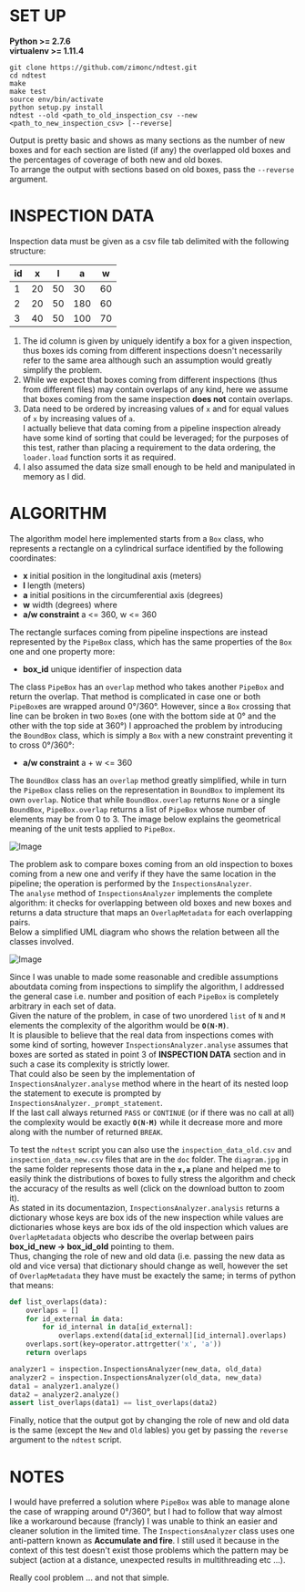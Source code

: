 # SET UP

**Python >= 2.7.6**  
**virtualenv >= 1.11.4**  

`git clone https://github.com/zimonc/ndtest.git`  
`cd ndtest`  
`make`  
`make test`  
`source env/bin/activate`  
`python setup.py install`  
`ndtest --old <path_to_old_inspection_csv --new <path_to_new_inspection_csv> [--reverse]`

Output is pretty basic and shows as many sections as the number of new boxes and for each section are listed (if any) the overlapped old boxes and the percentages of coverage of both new and old boxes.  
To arrange the output with sections based on old boxes, pass the `--reverse` argument.

# INSPECTION DATA

Inspection data must be given as a csv file tab delimited with the following structure:

| id| x | l | a | w |
|---|---|---|---|---|
| 1 | 20| 50| 30| 60|
| 2 | 20| 50|180| 60|
| 3 | 40| 50|100| 70|

1. The id column is given by uniquely identify a box for a given inspection, thus boxes ids coming from different inspections doesn't necessarily refer to the same area although such an assumption would greatly simplify the problem.
2. While we expect that boxes coming from different inspections (thus from different files) may
contain overlaps of any kind, here we assume that boxes coming from the same inspection
**does not** contain overlaps.
3. Data need to be ordered by increasing values of `x` and for equal values of `x` by increasing values of `a`.  
I actually believe that data coming from a pipeline inspection already have some kind of sorting that could be leveraged; 
for the purposes of this test, rather than placing a requirement to the data ordering, the `loader.load` function sorts it as required.
4. I also assumed the data size small enough to be held and manipulated in memory as I did.

# ALGORITHM

The algorithm model here implemented starts from a `Box` class, who represents a rectangle on a cylindrical surface identified by the following coordinates:

- **x** initial position in the longitudinal axis (meters)
- **l** length (meters)
- **a** initial positions in the circumferential axis (degrees)
- **w** width (degrees) where
- **a/w constraint** a <= 360, w <= 360

The rectangle surfaces coming from pipeline inspections are instead represented by the `PipeBox` class, which has the same properties of the `Box` one
and one property more:

- **box_id** unique identifier of inspection data

The class `PipeBox` has an `overlap` method who takes another `PipeBox` and return the overlap.
That method is complicated in case one or both `PipeBox`es are wrapped around 0°/360°.
However, since a `Box` crossing that line can be broken in two `Box`es
(one with the bottom side at 0° and the other with the top side at 360°)
I approached the problem by introducing the `BoundBox` class, which is simply a `Box` with a new constraint
preventing it to cross 0°/360°:

- **a/w constraint** a + w <= 360

The `BoundBox` class has an `overlap` method greatly simplified, while in turn the `PipeBox` class relies on the representation in `BoundBox`
to implement its own `overlap`.
Notice that while `BoundBox.overlap` returns `None` or a single `BoundBox`,
`PipeBox.overlap` returns a list of `PipeBox` whose number of elements may be from 0 to 3.
The image below explains the geometrical meaning of the unit tests applied to `PipeBox`.

![Image](doc/images-testing-800x804.png)

The problem ask to compare boxes coming from an old inspection to boxes coming from a new one and verify if they have the same location in the pipeline; the operation is performed by the `InspectionsAnalyzer`.  
The `analyse` method of `InspectionsAnalyzer` implements the complete algorithm: it checks for overlapping between old boxes and new boxes and returns a data structure that maps an `OverlapMetadata` for each overlapping pairs.  
Below a simplified UML diagram who shows the relation between all the classes involved.

![Image](doc/uml.png)

Since I was unable to made some reasonable and credible assumptions aboutdata coming from inspections to simplify the algorithm, I addressed the general case i.e. number and position of each `PipeBox` is completely arbitrary in each set of data.  
Given the nature of the problem, in case of two unordered `list` of `N` and `M` elements the complexity of the algorithm would be **`O(N·M)`**.  
It is plausible to believe that the real data from inspections comes with some kind of sorting,
however `InspectionsAnalyzer.analyse` assumes that boxes are sorted as stated in point 3 of **INSPECTION DATA** section and in such a case its complexity is strictly lower.  
That could also be seen by the implementation of `InspectionsAnalyzer.analyse` method where in the heart of its nested loop
the statement to execute is prompted by `InspectionsAnalyzer._prompt_statement`.  
If the last call always returned `PASS` or `CONTINUE` (or if there was no call at all) the complexity would be exactly **`O(N·M)`** while it decrease more and more along with the number of returned `BREAK`.

To test the `ndtest` script you can also use the `inspection_data_old.csv` and `inspection_data_new.csv` files that are in the `doc` folder.
The `diagram.jpg` in the same folder represents those data in the **`x,a`** plane and helped me to easily think the distributions of boxes to fully stress the algorithm and check the accuracy of the results as well (click on the download button to zoom it).  
As stated in its documentazion, `InspectionsAnalyzer.analysis` returns a dictionary whose keys are box ids of the new inspection while values are dictionaries whose keys are box ids of the old inspection which values are `OverlapMetadata` objects who describe the overlap between pairs **box_id_new -> box_id_old** pointing to them.  
Thus, changing the role of new and old data (i.e. passing the new data as old and vice versa) that dictionary should change as   well, however the set of `OverlapMetadata` they have must be exactely the same; in terms of python that means:

```python
def list_overlaps(data):
    overlaps = []
    for id_external in data:
        for id_internal in data[id_external]:
            overlaps.extend(data[id_external][id_internal].overlaps)
    overlaps.sort(key=operator.attrgetter('x', 'a'))
    return overlaps

analyzer1 = inspection.InspectionsAnalyzer(new_data, old_data)
analyzer2 = inspection.InspectionsAnalyzer(old_data, new_data)
data1 = analyzer1.analyze()
data2 = analyzer2.analyze()
assert list_overlaps(data1) == list_overlaps(data2)
```

Finally, notice that the output got by changing the role of new and old data is the same (except the `New` and `Old` lables)
you get by passing the `reverse` argument to the `ndtest` script.

# NOTES

I would have preferred a solution where `PipeBox` was able to manage alone the case of wrapping around 0°/360°,
but I had to follow that way almost like a workaround because (francly) I was unable to think an easier and cleaner solution in the limited time.
The `InspectionsAnalyzer` class uses one anti-pattern known as **Accumulate and fire**.
I still used it because in the context of this test doesn't exist those problems which the pattern may be subject (action at a distance, unexpected results in multithreading etc ...).

Really cool problem ... and not that simple.
